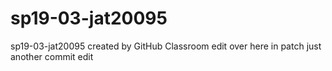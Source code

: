 # sp19-03-jat20095
sp19-03-jat20095 created by GitHub Classroom
edit over here in patch
just another commit edit
